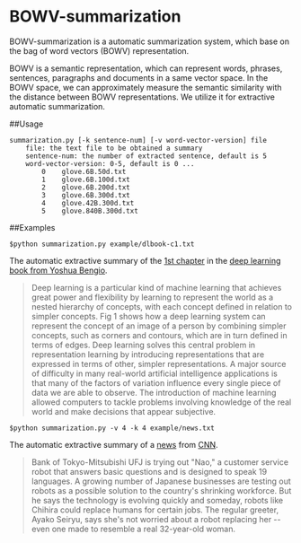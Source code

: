 # BOWV-summarization

BOWV-summarization is a automatic summarization system, which base on the bag of word vectors (BOWV) representation.

BOWV is a semantic representation, which can represent words, phrases, sentences, paragraphs and documents in a same vector space. In the BOWV space, we can approximately measure the semantic similarity with the distance between BOWV representations. We utilize it for extractive automatic summarization.

##Usage

    summarization.py [-k sentence-num] [-v word-vector-version] file
        file: the text file to be obtained a summary
	    sentence-num: the number of extracted sentence, default is 5
	    word-vector-version: 0-5, default is 0 ...
		    0	 glove.6B.50d.txt
		    1	 glove.6B.100d.txt
		    2	 glove.6B.200d.txt
		    3	 glove.6B.300d.txt
		    4	 glove.42B.300d.txt
		    5	 glove.840B.300d.txt

##Examples

    $python summarization.py example/dlbook-c1.txt

The automatic extractive summary of the [1st chapter](example/dlbook-c1.txt) in the [deep learning book from Yoshua Bengio](http://www-labs.iro.umontreal.ca/~bengioy/dlbook/).

>Deep learning is a particular kind of machine learning that achieves great power and flexibility by learning to represent the world as a nested hierarchy of concepts, with each concept defined in relation to simpler concepts.
>Fig 1 shows how a deep learning system can represent the concept of an image of a person by combining simpler concepts, such as corners and contours, which are in turn defined in terms of edges.
>Deep learning solves this central problem in representation learning by introducing representations that are expressed in terms of other, simpler representations.
>A major source of difficulty in many real-world artificial intelligence applications is that many of the factors of variation influence every single piece of data we are able to observe.
>The introduction of machine learning allowed computers to tackle problems involving knowledge of the real world and make decisions that appear subjective.

    $python summarization.py -v 4 -k 4 example/news.txt 

The automatic extractive summary of a [news](example/news.txt) from [CNN](http://edition.cnn.com/2015/04/24/asia/japan-robots-work/index.html).

>Bank of Tokyo-Mitsubishi UFJ is trying out "Nao," a customer service robot that answers basic questions and is designed to speak 19 languages.
>A growing number of Japanese businesses are testing out robots as a possible solution to the country's shrinking workforce.
>But he says the technology is evolving quickly and someday, robots like Chihira could replace humans for certain jobs.
>The regular greeter, Ayako Seiryu, says she's not worried about a robot replacing her -- even one made to resemble a real 32-year-old woman.



